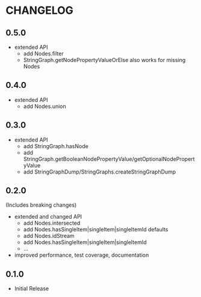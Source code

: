 # CHANGELOG

## 0.5.0

- extended API
  - add Nodes.filter
  - StringGraph.getNodePropertyValueOrElse also works for missing Nodes

## 0.4.0

- extended API
  - add Nodes.union

## 0.3.0

- extended API
  - add StringGraph.hasNode
  - add StringGraph.getBooleanNodePropertyValue/getOptionalNodePropertyValue
  - add StringGraphDump/StringGraphs.createStringGraphDump

## 0.2.0

(Includes breaking changes)

- extended and changed API
  - add Nodes.intersected
  - add Nodes.hasSingleItem|singleItem|singleItemId defaults
  - add Nodes.idStream
  - add Nodes.hasSingleItem|singleItem|singleItemId
  - ...
- improved performance, test coverage, documentation

## 0.1.0

- Initial Release
